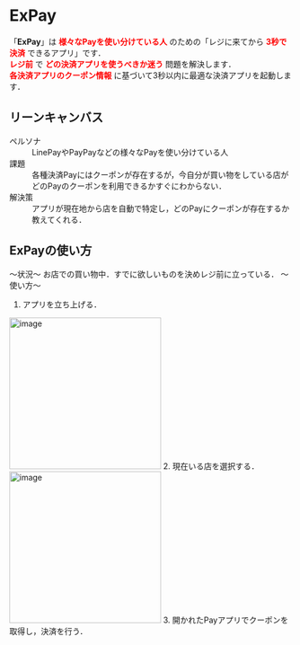 # ExPay
「**ExPay**」は <span style="color: red; ">**様々なPayを使い分けている人**</span> のための「レジに来てから <span style="color: red; ">**3秒で決済**</span> できるアプリ」です．  
<span style="color: red; ">**レジ前**</span> で <span style="color: red; ">**どの決済アプリを使うべきか迷う**</span> 問題を解決します．  
<span style="color: red; ">**各決済アプリのクーポン情報**</span> に基づいて3秒以内に最適な決済アプリを起動します．

## リーンキャンバス
<dl>
<dt>ペルソナ</dt>
    <dd>LinePayやPayPayなどの様々なPayを使い分けている人</dd>
<dt>課題</dt>
    <dd>各種決済Payにはクーポンが存在するが，今自分が買い物をしている店がどのPayのクーポンを利用できるかすぐにわからない．</dd>
<dt>解決策</dt>
    <dd>アプリが現在地から店を自動で特定し，どのPayにクーポンが存在するか教えてくれる．</dd>
</dl>

## ExPayの使い方
〜状況〜
お店での買い物中．すでに欲しいものを決めレジ前に立っている．
〜使い方〜
1. アプリを立ち上げる．
<img title='image.png' alt='image' src='https://user-images.githubusercontent.com/33712536/152372099-196b2d5e-5ba0-4a29-8229-c19a026bb215.png' width="270" data-meta='{"width":378,"height":672}'>
2. 現在いる店を選択する．
<img title='image.png' alt='image' src='https://user-images.githubusercontent.com/33712536/152372060-7d874afc-35c1-4e0e-a56b-309843ea3285.png' width="270" data-meta='{"width":378,"height":672}'>
3. 開かれたPayアプリでクーポンを取得し，決済を行う．
